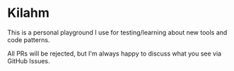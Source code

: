 # Kilahm

This is a personal playground I use for testing/learning about new tools and code patterns.

All PRs will be rejected, but I'm always happy to discuss what you see via GitHub Issues.
